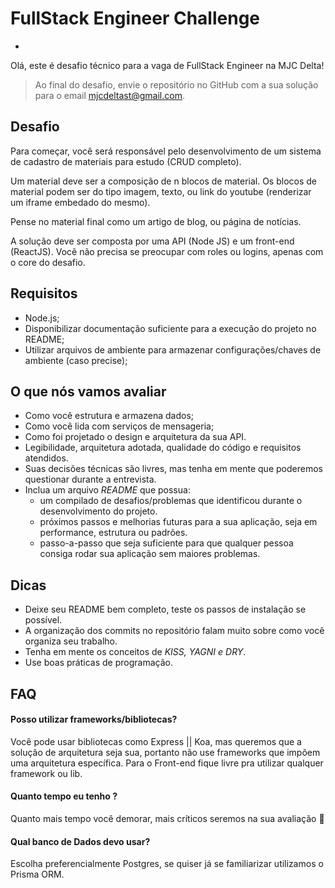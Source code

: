 # FullStack Engineer Challenge
-
Olá, este é desafio técnico para a vaga de FullStack Engineer na MJC Delta!

> Ao final do desafio, envie o repositório no GitHub com a sua solução para o email mjcdeltast@gmail.com.

## Desafio

Para começar, você será responsável pelo desenvolvimento de um sistema de cadastro de materiais para estudo (CRUD completo).

Um material deve ser a composição de n blocos de material. Os blocos de material podem ser do tipo imagem, texto, ou link do youtube (renderizar um iframe embedado do mesmo).

Pense no material final como um artigo de blog, ou página de notícias.

A solução deve ser composta por uma API (Node JS) e um front-end (ReactJS). Você não precisa se preocupar com roles ou logins, apenas com o core do desafio.


## Requisitos

- Node.js;
- Disponibilizar documentação suficiente para a execução do projeto no README;
- Utilizar arquivos de ambiente para armazenar configurações/chaves de ambiente (caso precise);

## O que nós vamos avaliar

- Como você estrutura e armazena dados;
- Como você lida com serviços de mensageria;
- Como foi projetado o design e arquitetura da sua API.
- Legibilidade, arquitetura adotada, qualidade do código e requisitos atendidos.
- Suas decisões técnicas são livres, mas tenha em mente que poderemos questionar durante a entrevista.
- Inclua um arquivo *README* que possua:
  - um compilado de desafios/problemas que identificou durante o desenvolvimento do projeto.
  - próximos passos e melhorias futuras para a sua aplicação, seja em performance, estrutura ou padrões. 
  - passo-a-passo que seja suficiente para que qualquer pessoa consiga rodar sua aplicação sem maiores problemas.


## Dicas

- Deixe seu README bem completo, teste os passos de instalação se possível.
- A organização dos commits no repositório falam muito sobre como você organiza seu trabalho.
- Tenha em mente os conceitos de *KISS, YAGNI e DRY*.
- Use boas práticas de programação.

## FAQ

#### Posso utilizar frameworks/bibliotecas?

Você pode usar bibliotecas como Express || Koa, mas queremos que a solução de arquitetura seja sua, portanto não use frameworks que impõem uma arquitetura específica. Para o Front-end fique livre pra utilizar qualquer framework ou lib.

#### Quanto tempo eu tenho ?

Quanto mais tempo você demorar, mais críticos seremos na sua avaliação 🤪

#### Qual banco de Dados devo usar?

Escolha preferencialmente Postgres, se quiser já se familiarizar utilizamos o 
Prisma ORM. 

